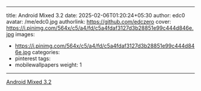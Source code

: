 
---
title: Android Mixed 3.2
date: 2025-02-06T01:20:24+05:30
author: edc0
avatar: /me/edc0.jpg
authorlink: https://github.com/edczero
cover: https://i.pinimg.com/564x/c5/a4/fd/c5a4fdaf3127d3b28851e99c444d846e.jpg
images:
   - https://i.pinimg.com/564x/c5/a4/fd/c5a4fdaf3127d3b28851e99c444d846e.jpg
categories:
  - pinterest
tags:
  - mobilewallpapers
weight: 1
---

<!--more-->

[Android Mixed 3.2](https://in.pinterest.com/pin/91901648640127863/)

	
